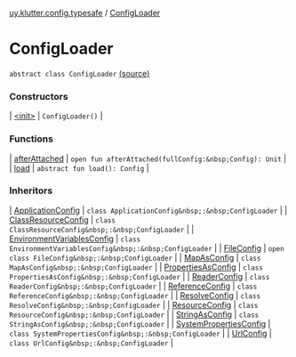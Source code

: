 [uy.klutter.config.typesafe](../index.md) / [ConfigLoader](.)


# ConfigLoader

`abstract class ConfigLoader` [(source)](https://github.com/kohesive/klutter/blob/master/config-typesafe-jdk6/src/main/kotlin/uy/klutter/config/typesafe/ConfigLoading.kt#L59)



### Constructors


| [&lt;init&gt;](-init-.md) | `ConfigLoader()` |


### Functions


| [afterAttached](after-attached.md) | `open fun afterAttached(fullConfig:&nbsp;Config): Unit` |
| [load](load.md) | `abstract fun load(): Config` |


### Inheritors


| [ApplicationConfig](../-application-config/index.md) | `class ApplicationConfig&nbsp;:&nbsp;ConfigLoader` |
| [ClassResourceConfig](../-class-resource-config/index.md) | `class ClassResourceConfig&nbsp;:&nbsp;ConfigLoader` |
| [EnvironmentVariablesConfig](../-environment-variables-config/index.md) | `class EnvironmentVariablesConfig&nbsp;:&nbsp;ConfigLoader` |
| [FileConfig](../-file-config/index.md) | `open class FileConfig&nbsp;:&nbsp;ConfigLoader` |
| [MapAsConfig](../-map-as-config/index.md) | `class MapAsConfig&nbsp;:&nbsp;ConfigLoader` |
| [PropertiesAsConfig](../-properties-as-config/index.md) | `class PropertiesAsConfig&nbsp;:&nbsp;ConfigLoader` |
| [ReaderConfig](../-reader-config/index.md) | `class ReaderConfig&nbsp;:&nbsp;ConfigLoader` |
| [ReferenceConfig](../-reference-config/index.md) | `class ReferenceConfig&nbsp;:&nbsp;ConfigLoader` |
| [ResolveConfig](../-resolve-config/index.md) | `class ResolveConfig&nbsp;:&nbsp;ConfigLoader` |
| [ResourceConfig](../-resource-config/index.md) | `class ResourceConfig&nbsp;:&nbsp;ConfigLoader` |
| [StringAsConfig](../-string-as-config/index.md) | `class StringAsConfig&nbsp;:&nbsp;ConfigLoader` |
| [SystemPropertiesConfig](../-system-properties-config/index.md) | `class SystemPropertiesConfig&nbsp;:&nbsp;ConfigLoader` |
| [UrlConfig](../-url-config/index.md) | `class UrlConfig&nbsp;:&nbsp;ConfigLoader` |

